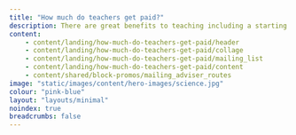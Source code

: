 ```yaml
---
title: "How much do teachers get paid?"
description: There are great benefits to teaching including a starting salary of at least $salaries_starting_minshortened$ (or higher in London). Learn more about teachers' salaries and other benefits.
content:
    - content/landing/how-much-do-teachers-get-paid/header
    - content/landing/how-much-do-teachers-get-paid/collage
    - content/landing/how-much-do-teachers-get-paid/mailing_list
    - content/landing/how-much-do-teachers-get-paid/content
    - content/shared/block-promos/mailing_adviser_routes
image: "static/images/content/hero-images/science.jpg"
colour: "pink-blue"
layout: "layouts/minimal"
noindex: true
breadcrumbs: false
---
```

